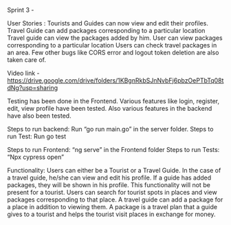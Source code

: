 Sprint 3 -

User Stories :
Tourists and Guides can now view and edit their profiles.
Travel Guide can add packages corresponding to a particular location
Travel guide can view the packages added by him.
User can view packages corresponding to a particular location
Users can check travel packages in an area.
Few other bugs like CORS error and logout token deletion are also taken care of.

Video link - https://drive.google.com/drive/folders/1KBgnRkbSJnNvbFj6pbzOePTbTq08tdNg?usp=sharing

Testing has been done in the Frontend. Various features like login, register, edit, view profile have been tested. 
Also various features in the backend have also been tested.

Steps to run backend:
Run “go run main.go” in the server folder.
Steps to run Test:
Run go test

Steps to run Frontend:
“ng serve” in the Frontend folder
Steps to run Tests:
“Npx cypress open”


Functionality:
Users can either be a Tourist or a Travel Guide.
In the case of a travel guide, he/she can view and edit his profile. If a guide has added packages, they will be shown in his profile. This functionality will not be present for a tourist.
Users can search for tourist spots in places and view packages corresponding to that place.
A travel guide can add a package for a place in addition to viewing them.
A package is a travel plan that a guide gives to a tourist and helps the tourist visit places in exchange for money.
